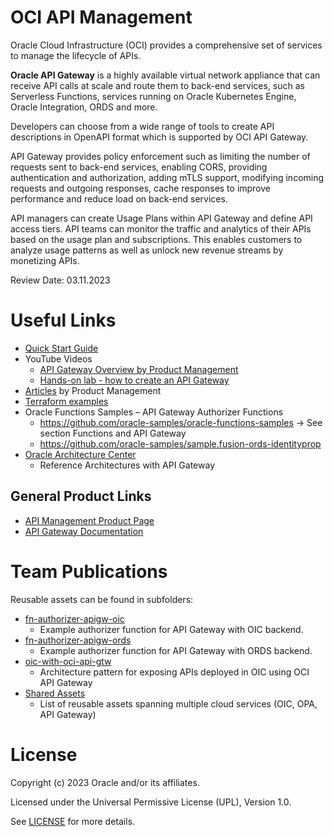 # OCI API Management

Oracle Cloud Infrastructure (OCI) provides a comprehensive set of services to manage the lifecycle of APIs.

**Oracle API Gateway** is a highly available virtual network appliance that can receive API calls at scale and route them to back-end services, such as Serverless Functions, services running on Oracle Kubernetes Engine, Oracle Integration, ORDS and more.

Developers can choose from a wide range of tools to create API descriptions in OpenAPI format which is supported by OCI API Gateway.

API Gateway provides policy enforcement such as limiting the number of requests sent to back-end services, enabling CORS, providing authentication and authorization, adding mTLS support, modifying incoming requests and outgoing responses, cache responses to improve performance and reduce load on back-end services.

API managers can create Usage Plans within API Gateway and define API access tiers. API teams can monitor the traffic and analytics of their APIs based on the usage plan and subscriptions. This enables customers to analyze usage patterns as well as unlock new revenue streams by monetizing APIs.

Review Date: 03.11.2023


# Useful Links

- [Quick Start Guide](https://docs.oracle.com/en-us/iaas/Content/APIGateway/Tasks/apigatewayquickstartsetupcreatedeploy.htm)
- YouTube Videos
  - [API Gateway Overview by Product Management](https://youtu.be/10U6kTh_0Lc)
  - [Hands-on lab - how to create an API Gateway](https://youtu.be/hES55nIQH0Y)
- [Articles](https://blogs.oracle.com/author/robert-wunderlich) by Product Management
- [Terraform examples](https://github.com/oracle/terraform-provider-oci/tree/master/examples/api_gateway)
- Oracle Functions Samples – API Gateway Authorizer Functions
  - https://github.com/oracle-samples/oracle-functions-samples → See section Functions and API Gateway
  - https://github.com/oracle-samples/sample.fusion-ords-identityprop
- [Oracle Architecture Center](https://docs.oracle.com/solutions/?q=&cType=reference-architectures&product=API%20Gateway&sort=date-desc&lang=en)
  - Reference Architectures with API Gateway

## General Product Links

- [API Management Product Page](https://www.oracle.com/cloud/cloud-native/api-management/)
- [API Gateway Documentation](https://docs.oracle.com/iaas/Content/APIGateway/home.htm)

# Team Publications

Reusable assets can be found in subfolders:
- [fn-authorizer-apigw-oic](fn-authorizer-apigw-oic)
  - Example authorizer function for API Gateway with OIC backend. 
- [fn-authorizer-apigw-ords](fn-authorizer-apigw-ords)
  - Example authorizer function for API Gateway with ORDS backend.
- [oic-with-oci-api-gtw](oic-with-oci-api-gtw)
  - Architecture pattern for exposing APIs deployed in OIC using OCI API Gateway
- [Shared Assets](https://github.com/oracle-devrel/technology-engineering/tree/main/ai-and-app-modernisation/app-integration-and-automation/shared-assets)
  - List of reusable assets spanning multiple cloud services (OIC, OPA, API Gateway)

# License

Copyright (c) 2023 Oracle and/or its affiliates.

Licensed under the Universal Permissive License (UPL), Version 1.0.

See [LICENSE](https://github.com/oracle-devrel/technology-engineering/blob/main/LICENSE) for more details.
